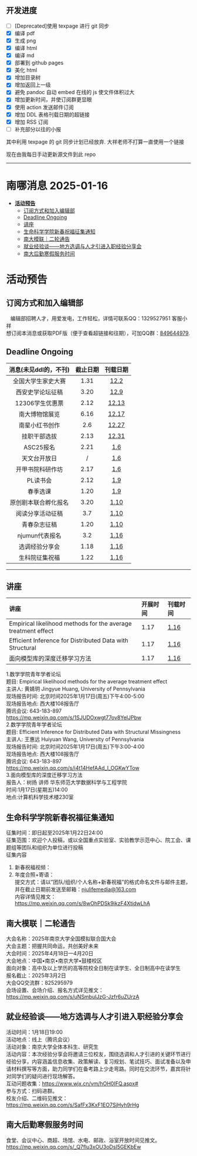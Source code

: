 ## 开发进度

- [ ] [Deprecated]使用 texpage 进行 git 同步
- [x] 编译 pdf
- [x] 生成 png
- [x] 编译 html
- [x] 编译 md
- [x] 部署到 github pages
- [x] 美化 html
- [x] 增加目录树
- [x] 增加返回上一级
- [x] 避免 pandoc 自动 embed 在线的 js 使文件体积过大
- [x] 增加更新时间，并使订阅群更显眼
- [x] 使用 action 发送邮件订阅
- [x] 增加 DDL 表格刊载日期的超链接
- [x] 增加 RSS 订阅
- [ ] 补充部分以往的小报

其中利用 texpage 的 git 同步计划已经放弃. 大祥老师不打算一直使用一个链接

现在由我每日手动更新源文件到此 repo

----
# 南哪消息 2025-01-16

-   <a href="#活动预告" id="toc-活动预告"><strong>活动预告</strong></a>
    -   <a href="#订阅方式和加入编辑部"
        id="toc-订阅方式和加入编辑部">订阅方式和加入编辑部</a>
    -   <a href="#deadline-ongoing" id="toc-deadline-ongoing">Deadline
        Ongoing</a>
    -   <a href="#讲座" id="toc-讲座">讲座</a>
    -   <a href="#生命科学学院新春祝福征集通知"
        id="toc-生命科学学院新春祝福征集通知">生命科学学院新春祝福征集通知</a>
    -   <a href="#南大模联二轮通告"
        id="toc-南大模联二轮通告">南大模联｜二轮通告</a>
    -   <a href="#就业经验谈地方选调与人才引进入职经验分享会"
        id="toc-就业经验谈地方选调与人才引进入职经验分享会">就业经验谈——地方选调与人才引进入职经验分享会</a>
    -   <a href="#南大后勤寒假服务时间"
        id="toc-南大后勤寒假服务时间">南大后勤寒假服务时间</a>

# **活动预告**

## 订阅方式和加入编辑部

   编辑部招聘人才，用爱发电，工作轻松，详情可联系QQ：1329527951
客服小祥  
想订阅本消息或获取PDF版（便于查看超链接和往期），可加QQ群：[849644979](https://qm.qq.com/q/VXIW7fgsEe).

## Deadline Ongoing

| 消息(未见ddl的，不刊) | 截止日期 |                      刊载日期                      |
|:---------------------:|:--------:|:--------------------------------------------------:|
|  全国大学生家史大赛   |   1.31   | [12.2](https://nik-nul.github.io/news/2024-12-02)  |
|   西安史学论坛征稿    |   3.20   | [12.9](https://nik-nul.github.io/news/2024-12-09)  |
|    12306学生优惠票    |   2.12   | [12.13](https://nik-nul.github.io/news/2024-12-13) |
|    南大博物馆展览     |   6.16   | [12.17](https://nik-nul.github.io/news/2024-12-17) |
|    南星小红书创作     |   2.6    | [12.27](https://nik-nul.github.io/news/2024-12-27) |
|     挂职干部选拔      |   2.13   | [12.31](https://nik-nul.github.io/news/2024-12-31) |
|       ASC25报名       |   2.21   |  [1.6](https://nik-nul.github.io/news/2025-01-06)  |
|     天文台开放日      |    /     |  [1.6](https://nik-nul.github.io/news/2025-01-06)  |
|   开甲书院科研作坊    |   2.17   |  [1.6](https://nik-nul.github.io/news/2025-01-06)  |
|       PL读书会        |   2.12   |  [1.9](https://nik-nul.github.io/news/2025-01-09)  |
|       春季选课        |   1.20   |  [1.9](https://nik-nul.github.io/news/2025-01-09)  |
| 原创剧本联合孵化报名  |   3.20   | [1.10](https://nik-nul.github.io/news/2025-01-10)  |
|   阅读分享活动征稿    |   3.7    | [1.10](https://nik-nul.github.io/news/2025-01-10)  |
|     青春杂志征稿      |   1.20   | [1.10](https://nik-nul.github.io/news/2025-01-10)  |
|    njumun代表报名     |   3.2    | [1.16](https://nik-nul.github.io/news/2025-01-16)  |
|    选调经验分享会     |   1.18   | [1.16](https://nik-nul.github.io/news/2025-01-16)  |
|    生科院征集祝福     |   1.22   | [1.16](https://nik-nul.github.io/news/2025-01-16)  |

------------------------------------------------------------------------

## 讲座

| 讲座                                                          | 开展时间 | 刊载时间                                          |
|:--------------------------------------------------------------|:---------|:--------------------------------------------------|
| Empirical likelihood methods for the average treatment effect | 1.17     | [1.16](https://nik-nul.github.io/news/2025-01-16) |
| Efficient Inference for Distributed Data with Structural      | 1.17     | [1.16](https://nik-nul.github.io/news/2025-01-16) |
| 面向模型库的深度迁移学习方法                                  | 1.17     | [1.16](https://nik-nul.github.io/news/2025-01-16) |

1.数学学院青年学者论坛  
题目: Empirical likelihood methods for the average treatment effect  
主讲人: 黄婧玥 Jingyue Huang, University of Pennsylvania  
现场报告时间: 北京时间2025年1月17日(周五)下午4:00-5:00  
现场报告地点: 西大楼108报告厅  
腾讯会议: 643-183-897  
<https://mp.weixin.qq.com/s/1SJUDOxwgt77ov8YeIJPbw>  
2.数学学院青年学者论坛  
题目: Efficient Inference for Distributed Data with Structural
Missingness  
主讲人: 王惠远 Huiyuan Wang, University of Pennsylvania  
现场报告时间: 北京时间2025年1月17日(周五)下午3:00-4:00  
现场报告地点: 西大楼108报告厅  
腾讯会议: 643-183-897  
<https://mp.weixin.qq.com/s/i4t14HefAAd_l_OGKwYTow>  
3.面向模型库的深度迁移学习方法  
报告人：树扬 讲师 华东师范大学数据科学与工程学院  
时间:1月17日(星期五)14:00  
地点:计算机科学技术楼230室  

## 生命科学学院新春祝福征集通知

征集时间：即日起至2025年1月22日24:00  
征集范围：欢迎个人投稿，或以全国重点实验室、实验教学示范中心、院工会、课题组等团队和组织为单位进行投稿  
征集内容  
1. 新春祝福视频：  
2. 年度合照+寄语：  
提交方式：请以”团队/组织/个人名称+新春祝福”的格式命名文件与邮件主题，并在截止日期前发送至邮箱：njulifemedia@163.com  
内容详情见推文：<https://mp.weixin.qq.com/s/8wOhPDSk9ikzF4XtidwLhA>  

## 南大模联｜二轮通告

大会名称：2025年南京大学全国模拟联合国大会  
大会主题：把握共同命运，共创美好未来  
大会时间：2025年4月18日—4月20日  
大会地点：中国•南京•南京大学•鼓楼校区  
面向对象：高中及以上学历的高等院校全日制在读学生、全日制高中在读学生  
报名截止：2025年3月2日  
大会QQ交流群：825295979  
会场设置、会场介绍、报名方式详见推文：<https://mp.weixin.qq.com/s/uNSmbulJzG-Jzfr6uZUrzA>

## 就业经验谈——地方选调与人才引进入职经验分享会

活动时间：1月18日19:00  
活动地点：线上（腾讯会议）  
活动对象：南京大学全体本科生、研究生  
活动内容：本次经验分享会将邀请三位校友，围绕选调和人才引进的关键环节进行经验分享，内容涵盖信息收集、政策解读、复习规划、笔试技巧、面试准备以及申请材料撰写等方面，助力同学们在备考路上少走弯路。同时在交流环节，嘉宾将针对同学们的疑问进行现场解答。  
互动问题收集：<https://www.wjx.cn/vm/hOH0IFQ.aspx#>  
参与方式：扫码进群。  
校友介绍、二维码见推文：<https://mp.weixin.qq.com/s/SafFx3KxF1EO7SjHyh9rHg>

## 南大后勤寒假服务时间

食堂、会议中心、商超、场馆、水电、邮政、浴室开放时间见推文。  
<https://mp.weixin.qq.com/s/_Q7flu3xOU3oDsI5GEKbEw>
